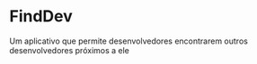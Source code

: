 # FindDev
Um aplicativo que permite desenvolvedores encontrarem outros desenvolvedores próximos a ele
